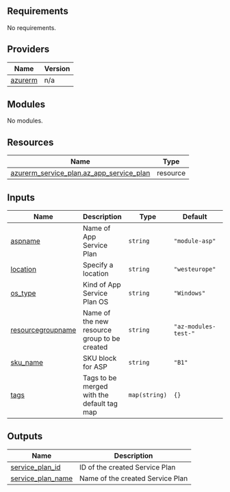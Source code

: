 ## Requirements

No requirements.

## Providers

| Name | Version |
|------|---------|
| <a name="provider_azurerm"></a> [azurerm](#provider\_azurerm) | n/a |

## Modules

No modules.

## Resources

| Name | Type |
|------|------|
| [azurerm_service_plan.az_app_service_plan](https://registry.terraform.io/providers/hashicorp/azurerm/latest/docs/resources/service_plan) | resource |

## Inputs

| Name | Description | Type | Default | Required |
|------|-------------|------|---------|:--------:|
| <a name="input_aspname"></a> [aspname](#input\_aspname) | Name of App Service Plan | `string` | `"module-asp"` | no |
| <a name="input_location"></a> [location](#input\_location) | Specify a location | `string` | `"westeurope"` | no |
| <a name="input_os_type"></a> [os\_type](#input\_os\_type) | Kind of App Service Plan OS | `string` | `"Windows"` | no |
| <a name="input_resourcegroupname"></a> [resourcegroupname](#input\_resourcegroupname) | Name of the new resource group to be created | `string` | `"az-modules-test-"` | no |
| <a name="input_sku_name"></a> [sku\_name](#input\_sku\_name) | SKU block for ASP | `string` | `"B1"` | no |
| <a name="input_tags"></a> [tags](#input\_tags) | Tags to be merged with the default tag map | `map(string)` | `{}` | no |

## Outputs

| Name | Description |
|------|-------------|
| <a name="output_service_plan_id"></a> [service\_plan\_id](#output\_service\_plan\_id) | ID of the created Service Plan |
| <a name="output_service_plan_name"></a> [service\_plan\_name](#output\_service\_plan\_name) | Name of the created Service Plan |
